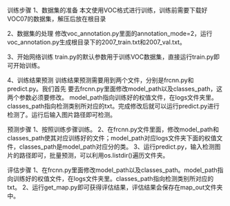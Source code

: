 训练步骤
1、数据集的准备
本文使用VOC格式进行训练，训练前需要下载好VOC07的数据集，解压后放在根目录

2、数据集的处理
修改voc_annotation.py里面的annotation_mode=2，运行voc_annotation.py生成根目录下的2007_train.txt和2007_val.txt。

3、开始网络训练
train.py的默认参数用于训练VOC数据集，直接运行train.py即可开始训练。

4、训练结果预测
训练结果预测需要用到两个文件，分别是frcnn.py和predict.py。我们首先
要去frcnn.py里面修改model_path以及classes_path，这两个参数必须要修改。
model_path指向训练好的权值文件，在logs文件夹里。classes_path指向检测类别所对应的txt。完成修改后就可以运行predict.py进行检测了。运行后输入图片路径即可检测。

预测步骤
1、按照训练步骤训练。
2、在frcnn.py文件里面，修改model_path和classes_path使其对应训练好的文件；model_path对应logs文件夹下面的权值文件，classes_path是model_path对应分的类。
3、运行predict.py，输入检测图片的路径即可，批量预测，可以利用os.listdir()遍历文件夹。

评估步骤
1、在frcnn.py里面修改model_path以及classes_path。model_path指向训练好的权值文件，在logs文件夹里。classes_path指向检测类别所对应的txt。
2、运行get_map.py即可获得评估结果，评估结果会保存在map_out文件夹中。

